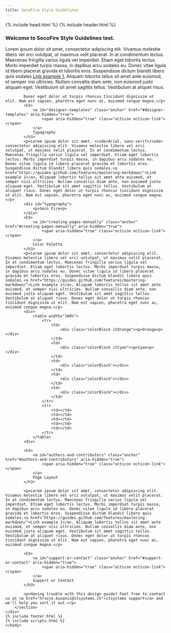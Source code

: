 ```yaml
---
title: SecoFire Style Guidelines
---
```

<html>
  {% include head.html %}
  <body>
	{% include header.html %}
	<div id="main_content_wrap" class="outer">
		<section id="main_content" class="inner">
			<h3>
				<a id="welcome-to-github-pages" class="anchor" href="#welcome-to-github-pages" aria-hidden="true">
					<span aria-hidden="true" class="octicon octicon-link"></span>
				</a>
				Welcome to SecoFire Style Guidelines test.
			</h3>
			<p>Lorem ipsum dolor sit amet, consectetur adipiscing elit. Vivamus molestie libero vel orci volutpat, ut maximus velit placerat. In at condimentum lectus. Maecenas fringilla varius ligula vel imperdiet. Etiam eget lobortis lectus. Morbi imperdiet turpis massa, in dapibus arcu sodales eu. Donec vitae ligula id libero placerat gravida et lobortis eros. Suspendisse dictum blandit libero quis sodales.<a href="https://guides.github.com/features/mastering-markdown/">Link example 1</a>, Aliquam lobortis tellus sit amet ante euismod, et semper nisi ultricies. Nullam convallis diam ante, non euismod justo aliquam eget. Vestibulum sit amet sagittis tellus. Vestibulum at aliquet risus.
			
			Donec eget dolor ut turpis rhoncus tincidunt dignissim ut elit. Nam est sapien, pharetra eget nunc ac, euismod congue magna.</p>
			<h3>
				<a id="designer-templates" class="anchor" href="#designer-templates" aria-hidden="true">
					<span aria-hidden="true" class="octicon octicon-link"></span>
				</a>
				Typography
			</h3>
			<p>Lorem ipsum dolor sit amet, <code>Arial, sans-serif</code> consectetur adipiscing elit. Vivamus molestie libero vel orci volutpat, ut maximus velit placerat. In at condimentum lectus. Maecenas fringilla varius ligula vel imperdiet. Etiam eget lobortis lectus. Morbi imperdiet turpis massa, in dapibus arcu sodales eu. Donec vitae ligula id libero placerat gravida et lobortis eros. Suspendisse dictum blandit libero quis sodales.<a href="https://guides.github.com/features/mastering-markdown/">Link example 1</a>, Aliquam lobortis tellus sit amet ante euismod, et semper nisi ultricies. Nullam convallis diam ante, non euismod justo aliquam eget. Vestibulum sit amet sagittis tellus. Vestibulum at aliquet risus. Donec eget dolor ut turpis rhoncus tincidunt dignissim ut elit. Nam est sapien, pharetra eget nunc ac, euismod congue magna.</p>
			<div id="typography">
				<p>Seco Fire<p>
			</div>
			<h3>
				<a id="creating-pages-manually" class="anchor" href="#creating-pages-manually" aria-hidden="true">
					<span aria-hidden="true" class="octicon octicon-link"></span>
				</a>
				Color Palette
			</h3>
			<p>Lorem ipsum dolor sit amet, consectetur adipiscing elit. Vivamus molestie libero vel orci volutpat, ut maximus velit placerat. In at condimentum lectus. Maecenas fringilla varius ligula vel imperdiet. Etiam eget lobortis lectus. Morbi imperdiet turpis massa, in dapibus arcu sodales eu. Donec vitae ligula id libero placerat gravida et lobortis eros. Suspendisse dictum blandit libero quis sodales.<a href="https://guides.github.com/features/mastering-markdown/">Link example 1</a>, Aliquam lobortis tellus sit amet ante euismod, et semper nisi ultricies. Nullam convallis diam ante, non euismod justo aliquam eget. Vestibulum sit amet sagittis tellus. Vestibulum at aliquet risus. Donec eget dolor ut turpis rhoncus tincidunt dignissim ut elit. Nam est sapien, pharetra eget nunc ac, euismod congue magna.</p>
			<div>
				<table width="100%">
					<tr>
						<td>
							<div class="colorBlock itOrange"><p>Orange<p></div>
						</td>
						<td>
							<div class="colorBlock itCyan"><p>Cyan<p></div>
						</td>
						<td>
							<div class="colorBlock"></div>
						</td>
						<td>
							<div class="colorBlock"></div>
						</td>
						<td>
							<div class="colorBlock"></div>
						</td>
					</tr>
					<tr>
						<td></td>
						<td></td>
						<td></td>
						<td></td>
						<td></td>
					</tr>
				</table>
			<div>

			<h3>
				<a id="authors-and-contributors" class="anchor" href="#authors-and-contributors" aria-hidden="true">
					<span aria-hidden="true" class="octicon octicon-link"></span>
				</a>
				Page Layout
			</h3>

			<p>Lorem ipsum dolor sit amet, consectetur adipiscing elit. Vivamus molestie libero vel orci volutpat, ut maximus velit placerat. In at condimentum lectus. Maecenas fringilla varius ligula vel imperdiet. Etiam eget lobortis lectus. Morbi imperdiet turpis massa, in dapibus arcu sodales eu. Donec vitae ligula id libero placerat gravida et lobortis eros. Suspendisse dictum blandit libero quis sodales.<a href="https://guides.github.com/features/mastering-markdown/">Link example 1</a>, Aliquam lobortis tellus sit amet ante euismod, et semper nisi ultricies. Nullam convallis diam ante, non euismod justo aliquam eget. Vestibulum sit amet sagittis tellus. Vestibulum at aliquet risus. Donec eget dolor ut turpis rhoncus tincidunt dignissim ut elit. Nam est sapien, pharetra eget nunc ac, euismod congue magna.</p>

			<h3>
				<a id="support-or-contact" class="anchor" href="#support-or-contact" aria-hidden="true">
					<span aria-hidden="true" class="octicon octicon-link"></span>
				</a>
				Support or Contact
			</h3>

			<p>Having trouble with this design guide? Feel free to contact us at <a href="hrvoje.kusanic@itsystems.ch">itsystems support</a> and we’ll help you sort it out.</p>
		</section>
	</div>
	{% include footer.html %}
	{% include scripts.html %}
	</body>
</html>
